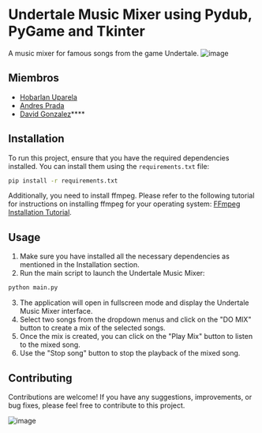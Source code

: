 ﻿# Undertale Music Mixer using Pydub, PyGame and Tkinter

A music mixer for famous songs from the game Undertale.
![image](https://github.com/huparelaa/Undertale_Mixer/assets/81880485/d6b204be-0abd-47b7-b107-76cdaf4d55fb)

## Miembros

* [Hobarlan Uparela](https://github.com/huparelaa)
* [Andres Prada](https://github.com/Pradita777)
* [David Gonzalez](https://github.com/dgonzalezt2)****

## Installation

To run this project, ensure that you have the required dependencies installed. You can install them using the `requirements.txt` file:

```bash
pip install -r requirements.txt
```
Additionally, you need to install ffmpeg. Please refer to the following tutorial for instructions on installing ffmpeg for your operating system: [FFmpeg Installation Tutorial](https://phoenixnap.com/kb/ffmpeg-windows).

## Usage
1. Make sure you have installed all the necessary dependencies as mentioned in the Installation section.
2. Run the main script to launch the Undertale Music Mixer:
```bash
python main.py
```
3. The application will open in fullscreen mode and display the Undertale Music Mixer interface.
4. Select two songs from the dropdown menus and click on the "DO MIX" button to create a mix of the selected songs.
5. Once the mix is created, you can click on the "Play Mix" button to listen to the mixed song.
6. Use the "Stop song" button to stop the playback of the mixed song.

## Contributing
Contributions are welcome! If you have any suggestions, improvements, or bug fixes, please feel free to contribute to this project.


![image](https://github.com/huparelaa/Undertale_Mixer/assets/81880485/8943f00a-8437-4d06-8ab4-e105a90c70e6)
